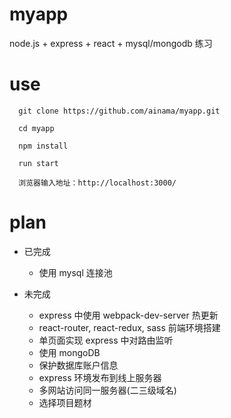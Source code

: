 # myapp

node.js + express + react + mysql/mongodb  练习


# use

```
  git clone https://github.com/ainama/myapp.git

  cd myapp

  npm install

  run start

  浏览器输入地址：http://localhost:3000/
```


# plan
  * 已完成
    * 使用 mysql 连接池

  * 未完成
    * express 中使用 webpack-dev-server 热更新
    * react-router, react-redux, sass 前端环境搭建
    * 单页面实现 express 中对路由监听
    * 使用 mongoDB
    * 保护数据库账户信息
    * express 环境发布到线上服务器
    * 多网站访问同一服务器(二三级域名)
    * 选择项目题材

